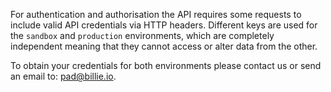 For authentication and authorisation the API requires some requests to include valid API credentials via HTTP headers.
Different keys are used for the `sandbox` and `production` environments, which are completely independent
meaning that they cannot access or alter data from the other.

To obtain your credentials for both environments please contact us or send an email to: pad@billie.io.
